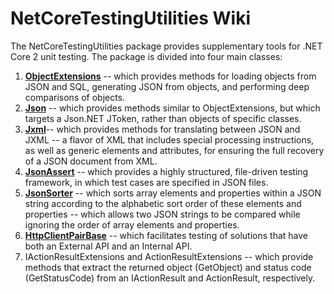 # NetCoreTestingUtilities Wiki
The NetCoreTestingUtilities package provides supplementary tools for .NET Core 2 unit testing.  The package is divided into four main classes:
1. **[ObjectExtensions](https://github.com/denmitchell/NetCoreTestingUtilities/wiki/Object-Extensions)** -- which provides methods for loading objects from JSON and SQL, generating JSON from objects, and performing deep comparisons of objects.
2. **[Json](https://github.com/denmitchell/NetCoreTestingUtilities/wiki/Json-Class)** -- which provides methods similar to ObjectExtensions, but which targets a Json.NET JToken, rather than objects of specific classes.
3. **[Jxml](https://github.com/denmitchell/NetCoreTestingUtilities/wiki/Jxml-Class-and-JXML)**-- which provides methods for translating between JSON and JXML -- a flavor of XML that includes special processing instructions, as well as generic elements and attributes, for ensuring the full recovery of a JSON document from XML.
4. **[JsonAssert](https://github.com/denmitchell/NetCoreTestingUtilities/wiki/JsonAssert-Class)** -- which provides a highly structured, file-driven testing framework, in which test cases are specified in JSON files.
5. **[JsonSorter](https://github.com/denmitchell/NetCoreTestingUtilities/wiki/JsonSorter-Class)** -- which sorts array elements and properties within a JSON string according to the alphabetic sort order of these elements and properties -- which allows two JSON strings to be compared while ignoring the order of array elements and properties.
6. **[HttpClientPairBase](https://github.com/denmitchell/NetCoreTestingUtilities/wiki/HttpClientPairBase-Class)** -- which facilitates testing of solutions that have both an External API and an Internal API.
7. IActionResultExtensions and ActionResultExtensions -- which provide methods that extract the returned object (GetObject) and status code (GetStatusCode) from an IActionResult and ActionResult, respectively.